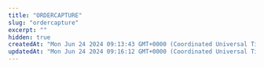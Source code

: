 ```yaml
---
title: "ORDERCAPTURE"
slug: "ordercapture"
excerpt: ""
hidden: true
createdAt: "Mon Jun 24 2024 09:13:43 GMT+0000 (Coordinated Universal Time)"
updatedAt: "Mon Jun 24 2024 09:16:12 GMT+0000 (Coordinated Universal Time)"
---
```

